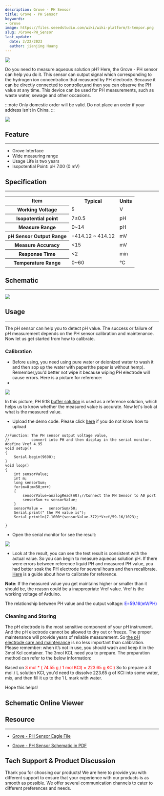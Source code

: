 ```yaml
---
description: Grove - PH Sensor
title: Grove - PH Sensor
keywords:
- Grove
image: https://files.seeedstudio.com/wiki/wiki-platform/S-tempor.png
slug: /Grove-PH_Sensor
last_update:
  date: 2/22/2023
  author: jianjing Huang
---
```

<!-- ---
name: Grove - PH Sensor
category: Sensor
bzurl: https://www.seeedstudio.com/Grove-PH-Sensor-p-1564.html
oldwikiname:  Grove - PH Sensor
prodimagename: Phsensor.jpg
surveyurl: https://www.research.net/r/Grove_PH_Sensor
sku:  101020065
--- -->
![](https://files.seeedstudio.com/wiki/Grove-PH_Sensor/img/Phsensor.jpg)

Do you need to measure aqueous solution pH? Here, the Grove - PH sensor can help you do it. This sensor can output signal which corresponding to the hydrogen ion concentration that measured by PH electrode. Because it can be directly connected to controller,and then you can observe the PH value at any time. This device can be used for PH measurements, such as waste water, sewage and other occasions.

:::note
Only domestic order will be valid. Do not place an order if your address isn't in China.
:::

[![](https://files.seeedstudio.com/wiki/Seeed-WiKi/docs/images/300px-Get_One_Now_Banner-ragular.png)](https://www.seeedstudio.com/Grove-PH-Sensor-p-1564.html)

## Feature

---

* Grove Interface
* Wide measuring range
* Usage Life is two years
* Isopotential Point: pH 7.00 (0 mV)

## Specification

---
<center>
<table cellspacing="0" width="80%">
<tr>
<th scope="col">Item</th>
<th scope="col">Typical</th>
<th scope="col">Units</th>
</tr>
<tr>
<th scope="row">Working Voltage</th>
<td>5</td>
<td>V</td>
</tr>
<tr>
<th scope="row">Isopotential point</th>
<td>7±0.5</td>
<td>pH</td>
</tr>
<tr>
<th scope="row">Measure Range</th>
<td>0~14</td>
<td>pH</td>
</tr>
<tr>
<th scope="row">pH Sensor Output Range</th>
<td>-414.12 ~ 414.12</td>
<td>mV</td>
</tr>
<tr>
<th scope="row">Measure Accuracy</th>
<td>&lt;15</td>
<td>mV</td>
</tr>
<tr>
<th scope="row">Response Time</th>
<td>&lt;2</td>
<td>min</td>
</tr>
<tr>
<th scope="row">Temperature Range</th>
<td>0~60</td>
<td>℃</td>
</tr>
</table>
</center>

## Schematic

---
![](https://files.seeedstudio.com/wiki/Grove-PH_Sensor/img/PH_Sensor_Schematic.jpg)

## Usage

---
The pH sensor can help you to detect pH value. The success or failure of pH measurement depends on the PH sensor calibration and maintenance. Now let us  get started from how to calibrate.

### Calibration

* Before using, you need using pure water or deionized water to wash it and then sop up the water with paper(the paper is without hemp). Remember,you'd better not wipe it because wiping PH electrode will cause errors. Here is a picture for reference:
*

![](https://files.seeedstudio.com/wiki/Grove-PH_Sensor/img/PH_Sensor_Usage.jpg)

In this picture, PH 9.18 [buffer solution](http://www.chemguide.co.uk/physical/acidbaseeqia/buffers.html) is used as a reference solution, which helps us to know whether the measured value is accurate.
Now let's look at what is the measured value.

* Upload the demo code. Please click [here](/Upload_Code) if you do not know how to upload

```
//Function: The PH sensor output voltage value,
//          convert into PH and then display in the serial monitor.
#define Vref 4.95
void setup()
{
    Serial.begin(9600);
}
void loop()
{
    int sensorValue;
    int m;
    long sensorSum;
    for(m=0;m<50;m++)
    {
        sensorValue=analogRead(A0);//Connect the PH Sensor to A0 port
        sensorSum += sensorValue;
    }
    sensorValue =   sensorSum/50;
    Serial.print(" the PH value is");
    Serial.println(7-1000*(sensorValue-372)*Vref/59.16/1023);

}
```

* Open the serial monitor for see the result:

![](https://files.seeedstudio.com/wiki/Grove-PH_Sensor/img/PH_Sensor_result.jpg)

* Look at the result, you can see the test result is consistent with the actual value. So you can begin to measure aqueous solution pH. If there were errors between reference liquid PH and measured PH value, you had better soak the PH electrode for several hours and then recalibrate. [Here](http://www.ehow.com/how_4796148_calibrate-ph-meter.html) is a guide about how to calibrate for reference.

**Note:** If the measured value you get maintains higher or smaller than it should be, the reason could be a inappropriate Vref value. Vref is the working voltage of Arduino.

The relationship between PH value and the output voltage:
<font color="blue">E=59.16(mV/PH)</font>

### Cleaning and Storing

The pH electrode is the most sensitive component of your pH instrument. And the pH electrode cannot be allowed to dry out or freeze. The proper maintenance will provide years of reliable measurement. So [the pH electrode care and maintenance](http://www.eutechinst.com/techtips/tech-tips26.htm) is no less important than calibration. Please remember: when it’s not in use, you should wash and keep it in the 3mol Kcl container. The 3mol KCL need you to prepare. The preparation method can refer to the below information:

Based on<font color="red"> 3 mol * ( 74.55 g / 1 mol KCl) = 223.65 g KCl)</font>
So to prepare a 3 mol / L solution KCl, you'd need to dissolve 223.65 g of KCl into some water, mix, and then fill it up to the 1 L mark with water.

Hope this helps!

## Schematic Online Viewer

<div className="altium-ecad-viewer" data-project-src="https://files.seeedstudio.com/wiki/Grove-PH_Sensor/res/Grove-PH_Sensor_Eagle_File.zip" style={{borderRadius: '0px 0px 4px 4px', height: 500, borderStyle: 'solid', borderWidth: 1, borderColor: 'rgb(241, 241, 241)', overflow: 'hidden', maxWidth: 1280, maxHeight: 700, boxSizing: 'border-box'}}>
</div>

## Resource

---

* [Grove - PH Sensor Eagle File](https://files.seeedstudio.com/wiki/Grove-PH_Sensor/res/Grove-PH_Sensor_Eagle_File.zip)

* [Grove - PH Sensor Schematic in PDF](https://files.seeedstudio.com/wiki/Grove-PH_Sensor/res/Grove-PH_Sensor_v1.0.pdf)

## Tech Support & Product Discussion

Thank you for choosing our products! We are here to provide you with different support to ensure that your experience with our products is as smooth as possible. We offer several communication channels to cater to different preferences and needs.

<div class="button_tech_support_container">
<a href="https://forum.seeedstudio.com/" class="button_forum"></a> 
<a href="https://www.seeedstudio.com/contacts" class="button_email"></a>
</div>

<div class="button_tech_support_container">
<a href="https://discord.gg/eWkprNDMU7" class="button_discord"></a> 
<a href="https://github.com/Seeed-Studio/wiki-documents/discussions/69" class="button_discussion"></a>
</div>
